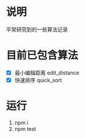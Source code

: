# 说明
平常研究到的一些算法记录

# 目前已包含算法
- [x] 最小编辑距离 edit_distance
- [x] 快速排序 quick_sort

# 运行
1. npm i
2. npm test
